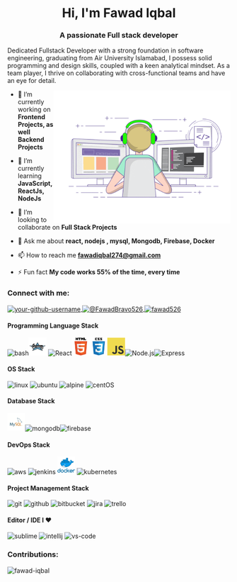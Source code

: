 <h1 align="center">Hi, I'm Fawad Iqbal</h1>
<h3 align="center">A passionate Full stack developer</h3>
<p>Dedicated Fullstack Developer with a strong foundation in software engineering, graduating from Air University Islamabad, I possess solid programming and
design skills, coupled with a keen analytical mindset. As a team player, I thrive on collaborating with cross-functional teams and have an eye for detail.</p>
<img align="right" alt="Coding" width="400" src="https://raw.githubusercontent.com/mikonoid/mikonoid/main/images/gifs/coder3.gif"/>

- 🔭 I’m currently working on **Frontend Projects, as well Backend Projects**

- 🌱 I’m currently learning **JavaScript,ReactJs, NodeJs**

- 👯 I’m looking to collaborate on **Full Stack Projects**

- 💬 Ask me about **react, nodejs , mysql, Mongodb, Firebase, Docker**

- 📫 How to reach me **fawadiqbal274@gmail.com**

- ⚡ Fun fact **My code works 55% of the time, every time**

<h3 align="left">Connect with me:</h3>
<p align="left">
    <a href="https://github.com/fawad526" target="blank">
        <img align="center" src="https://raw.githubusercontent.com/rahuldkjain/github-profile-readme-generator/master/src/images/icons/Social/github.svg" alt="your-github-username" height="30" width="40" />
    </a>
    <a href="https://twitter.com/@FawadBravo526" target="blank">
        <img align="center" src="https://raw.githubusercontent.com/rahuldkjain/github-profile-readme-generator/master/src/images/icons/Social/twitter.svg" alt="@FawadBravo526" height="30" width="40" />
    </a>
    <a href="https://linkedin.com/in/fawad526" target="blank">
        <img align="center" src="https://raw.githubusercontent.com/rahuldkjain/github-profile-readme-generator/master/src/images/icons/Social/linked-in-alt.svg" alt="fawad526" height="30" width="40" />
    </a>
</p>

#### Programming Language Stack
<p align="left">
    <img src="https://www.vectorlogo.zone/logos/gnu_bash/gnu_bash-icon.svg" alt="bash" title="bash" width="40" height="40"/><img src="https://raw.githubusercontent.com/github/explore/b15b6cf1726418913aafbf337a749dded180279d/topics/groovy/groovy.png" alt="groovy" title="groovy" width="40" height="40"/ <img src="https://raw.githubusercontent.com/github/explore/80688e429a7d4ef2fca1e82350fe8e3517d3494d/topics/java/java.png" alt="java" title="java8" width="40" height="40"/>
    <img src="https://upload.wikimedia.org/wikipedia/commons/thumb/a/a7/React-icon.svg/1280px-React-icon.svg.png" alt="React" title="React" width="40" height="40"/><img src="https://raw.githubusercontent.com/github/explore/6f2b7e31f6eb0e207c0388f29c8a5e3b107b5db8/topics/html/html.png" alt="HTML" title="HTML" width="40" height="40"/><img src="https://raw.githubusercontent.com/github/explore/6f2b7e31f6eb0e207c0388f29c8a5e3b107b5db8/topics/css/css.png" alt="CSS" title="CSS" width="40" height="40"/><img src="https://raw.githubusercontent.com/github/explore/64bcdf7b6e38b3b4404b3525e50f5d5f0115cdf3/topics/javascript/javascript.png" alt="JavaScript" title="JavaScript" width="40" height="40"/><img src="https://nodejs.org/static/images/logo-hexagon-card.png" alt="Node.js" title="Node.js" width="40" height="40"/><img src="https://expressjs.com/images/express-facebook-share.png" alt="Express" title="Express" width="40" height="40"/></p>


#### OS Stack
<p align="left"><img src="https://brandlogos.net/wp-content/uploads/2020/03/Linux-logo.png" alt="linux" title="linux" width="40" height="40"/>  <img src="https://www.vectorlogo.zone/logos/ubuntu/ubuntu-icon.svg" alt="ubuntu" title="ubuntu" width="40" height="40"/>  <img src="https://www.vectorlogo.zone/logos/alpinelinux/alpinelinux-icon.svg" alt="alpine" title="alpine" width="40" height="40"/> <img src="https://www.vectorlogo.zone/logos/centos/centos-icon.svg" alt="centOS" title="centOS" width="40" height="40"/> </p>

#### Database Stack
<p align="left">
    <img src="https://raw.githubusercontent.com/github/explore/80688e429a7d4ef2fca1e82350fe8e3517d3494d/topics/mysql/mysql.png" alt="mysql" title="mysql" width="40" height="40"/><img                                                                                                                                                            src="https://www.vectorlogo.zone/logos/mongodb/mongodb-icon.svg" alt="mongodb" title="mongodb" width="40" height="40"/><img src="https://firebase.google.com/downloads/brand-guidelines/PNG/logo-vertical.png" alt="firebase" title="firebase" width="40" height="40"/></p>



#### DevOps Stack 
<p align="left"><img src="https://www.vectorlogo.zone/logos/amazon_aws/amazon_aws-icon.svg" alt="aws" title="aws" width="40" height="40"/> <img src="https://www.vectorlogo.zone/logos/jenkins/jenkins-icon.svg" alt="jenkins" title="jenkins" width="40" height="40"/>  <img src="https://raw.githubusercontent.com/github/explore/80688e429a7d4ef2fca1e82350fe8e3517d3494d/topics/docker/docker.png" alt="docker" title="docker" width="40" height="40"/> <img src="https://www.vectorlogo.zone/logos/kubernetes/kubernetes-icon.svg" alt="kubernetes" title="kubernetes" width="40" height="40"/> </p>

#### Project Management Stack
<p align="left"><img src="https://www.vectorlogo.zone/logos/git-scm/git-scm-icon.svg" alt="git" title="git" width="40" height="40"/>  <img src="https://www.vectorlogo.zone/logos/github/github-icon.svg" alt="github" title="github" width="40" height="40"/> <img src="https://www.vectorlogo.zone/logos/bitbucket/bitbucket-icon.svg" alt="bitbucket" title="bitbucket" width="40" height="40"/>  <img src="https://www.vectorlogo.zone/logos/atlassian_jira/atlassian_jira-icon.svg" alt="jira" title="jira" width="40" height="40"/> <img src="https://www.vectorlogo.zone/logos/trello/trello-icon.svg" alt="trello" title="trello" width="40" height="40"/></p>

#### Editor / IDE I ♥
<p align="left"><img src="https://cdn.worldvectorlogo.com/logos/sublime-text.svg" alt="sublime" title="sublime" width="40" height="40"/> <img src="https://cdn.worldvectorlogo.com/logos/intellij-idea-1.svg" alt="intellij" title="intellij" width="40" height="40"/> <img src="https://www.vectorlogo.zone/logos/visualstudio_code/visualstudio_code-icon.svg" alt="vs-code" title="vs-code" width="40" height="40"/> </p>





<h3 align="left">Contributions:</h3>

<a>
    <img align="center" src="http://github-readme-streak-stats.herokuapp.com?user=FAWAD&theme=dark" alt="fawad-iqbal" />
</a>

